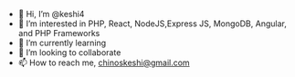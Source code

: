 - 👋 Hi, I’m @keshi4
- 👀 I’m interested in PHP, React, NodeJS,Express JS, MongoDB, Angular, and PHP Frameworks
- 🌱 I’m currently learning
- 💞️ I’m looking to collaborate
- 📫 How to reach me, chinoskeshi@gmail.com

<!---
keshi4/keshi4 is a ✨ special ✨ repository because its `README.md` (this file) appears on your GitHub profile.
You can click the Preview link to take a look at your changes.
--->
